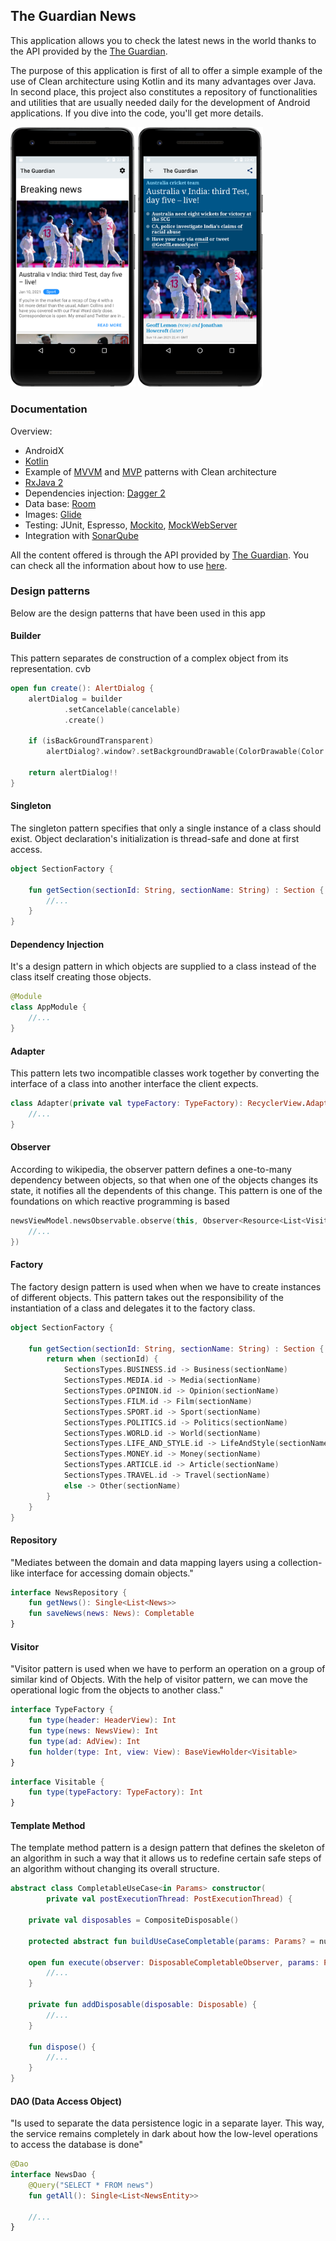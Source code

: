 

## The Guardian News

This application allows you to check the latest news in the world thanks to the API provided by the [The Guardian](https://www.theguardian.com/uk).

The purpose of this application is first of all to offer a simple example of the use of Clean architecture using Kotlin and its many advantages over Java. In second place, this project also constitutes a repository of functionalities and utilities that are usually needed daily for the development of Android applications. If you dive into the code, you'll get more details.

<img src = "https://github.com/javimartd/The-Guardian/blob/master/screenshots/pixel_2_home.png" width ="200" /> <img src = "https://github.com/javimartd/The-Guardian/blob/master/screenshots/pixel_2_web.png" width ="200" />

### Documentation

Overview:
- AndroidX
- [Kotlin][8]
- Example of [MVVM][10] and [MVP][9] patterns with Clean architecture
- [RxJava 2][1]
- Dependencies injection: [Dagger 2][2]
- Data base: [Room][3]
- Images: [Glide][4]
- Testing: JUnit, Espresso, [Mockito][5], [MockWebServer][6]
- Integration with [SonarQube][7]

All the content offered is through the API provided by [The Guardian](https://www.theguardian.com/uk). You can check all the information about how to use [here](https://open-platform.theguardian.com/).

[1]: https://github.com/ReactiveX/RxJava
[2]: https://google.github.io/dagger/
[3]: https://developer.android.com/training/data-storage/room/index.html
[4]: https://github.com/bumptech/glide
[5]: https://site.mockito.org/
[6]: https://github.com/square/okhttp/tree/master/mockwebserver
[7]: https://www.sonarqube.org/
[8]: https://kotlinlang.org/docs/reference/
[9]: https://upday.github.io/blog/model-view-presenter/
[10]: https://upday.github.io/blog/model-view-viewmodel/

### Design patterns
Below are the design patterns that have been used in this app

#### Builder
This pattern separates de construction of a complex object from its representation.
  cvb
```kotlin
open fun create(): AlertDialog {
    alertDialog = builder
            .setCancelable(cancelable)
            .create()

    if (isBackGroundTransparent)
        alertDialog?.window?.setBackgroundDrawable(ColorDrawable(Color.TRANSPARENT))

    return alertDialog!!
}
```

#### Singleton
The singleton pattern specifies that only a single instance of a class should exist. Object declaration's initialization is thread-safe and done at first access.

```kotlin
object SectionFactory {

    fun getSection(sectionId: String, sectionName: String) : Section {
        //...
    }
}
```

#### Dependency Injection
It's a design pattern in which objects are supplied to a class instead of the class itself creating those objects.

```kotlin
@Module
class AppModule {
    //...
}
```

#### Adapter
This pattern lets two incompatible classes work together by converting the interface of a class into another interface the client expects.
```kotlin
class Adapter(private val typeFactory: TypeFactory): RecyclerView.Adapter<BaseViewHolder<Visitable>>() {
    //...
}
```

#### Observer
According to wikipedia, the observer pattern defines a one-to-many dependency between objects, so that when one of the objects changes its state, it notifies all the dependents of this change. This pattern is one of the foundations on which reactive programming is based

```kotlin
newsViewModel.newsObservable.observe(this, Observer<Resource<List<Visitable>>> {
    //...
})
```

#### Factory

The factory design pattern is used when when we have to create instances of different objects. This pattern takes out the responsibility of the instantiation of a class and delegates it to the factory class.

```kotlin
object SectionFactory {

    fun getSection(sectionId: String, sectionName: String) : Section {
        return when (sectionId) {
            SectionsTypes.BUSINESS.id -> Business(sectionName)
            SectionsTypes.MEDIA.id -> Media(sectionName)
            SectionsTypes.OPINION.id -> Opinion(sectionName)
            SectionsTypes.FILM.id -> Film(sectionName)
            SectionsTypes.SPORT.id -> Sport(sectionName)
            SectionsTypes.POLITICS.id -> Politics(sectionName)
            SectionsTypes.WORLD.id -> World(sectionName)
            SectionsTypes.LIFE_AND_STYLE.id -> LifeAndStyle(sectionName)
            SectionsTypes.MONEY.id -> Money(sectionName)
            SectionsTypes.ARTICLE.id -> Article(sectionName)
            SectionsTypes.TRAVEL.id -> Travel(sectionName)
            else -> Other(sectionName)
        }
    }
}
```

#### Repository

"Mediates between the domain and data mapping layers using a collection-like interface for accessing domain objects." 

```kotlin
interface NewsRepository {
    fun getNews(): Single<List<News>>
    fun saveNews(news: News): Completable
}

```
#### Visitor

"Visitor pattern is used when we have to perform an operation on a group of similar kind of Objects. With the help of visitor pattern, we can move the operational logic from the objects to another class."

```kotlin
interface TypeFactory {
    fun type(header: HeaderView): Int
    fun type(news: NewsView): Int
    fun type(ad: AdView): Int
    fun holder(type: Int, view: View): BaseViewHolder<Visitable>
}
```

```kotlin
interface Visitable {
    fun type(typeFactory: TypeFactory): Int
}
```

#### Template Method

The template method pattern is a design pattern that defines the skeleton of an algorithm in such a way that it allows us to redefine certain safe steps of an algorithm without changing its overall structure.

```kotlin
abstract class CompletableUseCase<in Params> constructor(
        private val postExecutionThread: PostExecutionThread) {

    private val disposables = CompositeDisposable()

    protected abstract fun buildUseCaseCompletable(params: Params? = null): Completable

    open fun execute(observer: DisposableCompletableObserver, params: Params? = null) {
        //...
    }

    private fun addDisposable(disposable: Disposable) {
        //...
    }

    fun dispose() {
        //...
    }
}
```

#### DAO (Data Access Object)

"Is used to separate the data persistence logic in a separate layer. This way, the service remains completely in dark about how the low-level operations to access the database is done"

```kotlin
@Dao
interface NewsDao {
    @Query("SELECT * FROM news")
    fun getAll(): Single<List<NewsEntity>>
    
    //...
}


